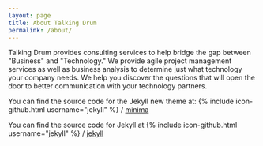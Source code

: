 ```yaml
---
layout: page
title: About Talking Drum
permalink: /about/
---
```


Talking Drum provides consulting services to help bridge the gap between "Business" and "Technology." We provide agile project management services as well as business analysis to determine just what technology your company needs. We help you discover the questions that will open the door to better communication with your technology partners.

You can find the source code for the Jekyll new theme at:
{% include icon-github.html username="jekyll" %} /
[minima](https://github.com/jekyll/minima)

You can find the source code for Jekyll at
{% include icon-github.html username="jekyll" %} /
[jekyll](https://github.com/jekyll/jekyll)
